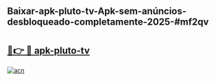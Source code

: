 ## Baixar-apk-pluto-tv-Apk-sem-anúncios-desbloqueado-completamente-2025-#mf2qv

# <h2><a href="https://ainizakaria.my?title=apk-pluto-tv&ref=20M">🔗👉 🔴 apk-pluto-tv</a></h2>

[![acn](https://github.com/user-attachments/assets/0f9c940e-d8b0-45ae-aac7-cd30a18b3e1c)](https://ainizakaria.my?title=apk-pluto-tv&ref=20M)

